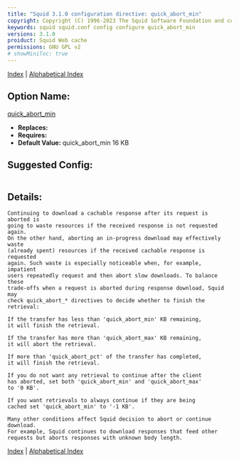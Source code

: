 ```yaml
---
title: "Squid 3.1.0 configuration directive: quick_abort_min"
copyright: Copyright (C) 1996-2023 The Squid Software Foundation and contributors
keywords: squid squid.conf config configure quick_abort_min
versions: 3.1.0
proiduct: Squid Web cache
permissions: GNU GPL v2
# showMiniToc: true
---
```

[Index](index#toc_quick_abort_min) | [Alphabetical Index](index_all#toc_quick_abort_min)

## Option Name:
[quick_abort_min](#quick_abort_min)
 * **Replaces:** 
 * **Requires:** 
 * **Default Value:** quick_abort_min 16 KB


## Suggested Config:
```plaintext

```

## Details:

	Continuing to download a cachable response after its request is aborted is
	going to waste resources if the received response is not requested again.
	On the other hand, aborting an in-progress download may effectively waste
	(already spent) resources if the received cachable response is requested
	again. Such waste is especially noticeable when, for example, impatient
	users repeatedly request and then abort slow downloads. To balance these
	trade-offs when a request is aborted during response download, Squid may
	check quick_abort_* directives to decide whether to finish the retrieval:

	If the transfer has less than 'quick_abort_min' KB remaining,
	it will finish the retrieval.

	If the transfer has more than 'quick_abort_max' KB remaining,
	it will abort the retrieval.

	If more than 'quick_abort_pct' of the transfer has completed,
	it will finish the retrieval.

	If you do not want any retrieval to continue after the client
	has aborted, set both 'quick_abort_min' and 'quick_abort_max'
	to '0 KB'.

	If you want retrievals to always continue if they are being
	cached set 'quick_abort_min' to '-1 KB'.

	Many other conditions affect Squid decision to abort or continue download.
	For example, Squid continues to download responses that feed other
	requests but aborts responses with unknown body length.



[Index](index#toc_quick_abort_min) | [Alphabetical Index](index_all#toc_quick_abort_min)

